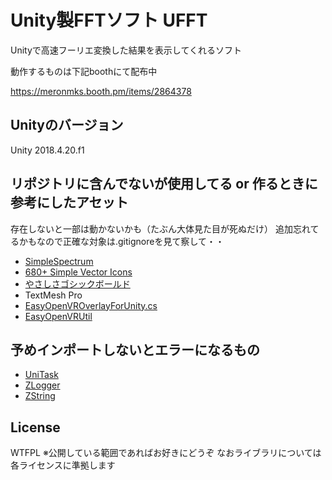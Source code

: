 # Unity製FFTソフト UFFT
Unityで高速フーリエ変換した結果を表示してくれるソフト

動作するものは下記boothにて配布中

https://meronmks.booth.pm/items/2864378

## Unityのバージョン
Unity 2018.4.20.f1

## リポジトリに含んでないが使用してる or 作るときに参考にしたアセット
存在しないと一部は動かないかも（たぶん大体見た目が死ぬだけ）
追加忘れてるかもなので正確な対象は.gitignoreを見て察して・・
- [SimpleSpectrum](https://assetstore.unity.com/packages/tools/audio/simplespectrum-free-audio-spectrum-generator-webgl-85294?locale=ja-JP)
- [680+ Simple Vector Icons](https://assetstore.unity.com/packages/2d/gui/icons/680-simple-vector-icons-163103)
- [やさしさゴシックボールド](http://www.fontna.com/blog/736/)
- TextMesh Pro
- [EasyOpenVROverlayForUnity.cs](https://sabowl.sakura.ne.jp/gpsnmeajp/unity/EasyOpenVROverlayForUnity/)
- [EasyOpenVRUtil](https://github.com/gpsnmeajp/EasyOpenVRUtil)

## 予めインポートしないとエラーになるもの
- [UniTask](https://github.com/Cysharp/UniTask)
- [ZLogger](https://github.com/Cysharp/ZLogger)
- [ZString](https://github.com/Cysharp/ZString)

## License
WTFPL
※公開している範囲であればお好きにどうぞ
なおライブラリについては各ライセンスに準拠します

